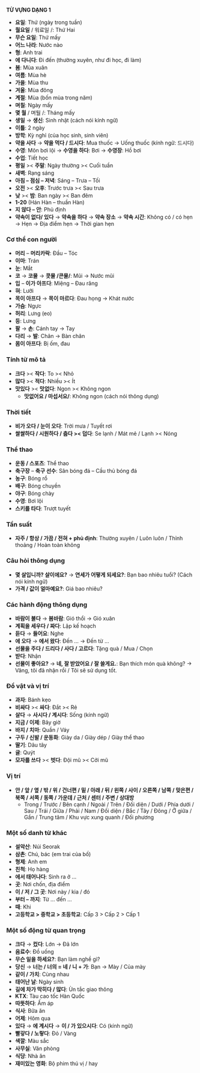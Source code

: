 **TỪ VỰNG DẠNG 1**

- **요일**: Thứ (ngày trong tuần)  
- **월요일** / 워료일 /: Thứ Hai  
- **무슨 요일**: Thứ mấy  
- **어느 나라**: Nước nào  
- **형**: Anh trai  
- **에 다니다**: Đi đến (thường xuyên, như đi học, đi làm)  
- **봄**: Mùa xuân  
- **여름**: Mùa hè  
- **가을**: Mùa thu  
- **겨울**: Mùa đông  
- **계절**: Mùa (bốn mùa trong năm)  
- **며칠**: Ngày mấy  
- **몇 월** / 며둴 /: Tháng mấy  
- **생일** → **생신**: Sinh nhật (cách nói kính ngữ)  
- **이틀**: 2 ngày  
- **방학**: Kỳ nghỉ (của học sinh, sinh viên)  
- **약을 사다** → **약을 먹다 / 드시다**: Mua thuốc → Uống thuốc (kính ngữ: 드시다)  
- **수영**: Môn bơi lội → **수영을 하다**: Bơi → **수영장**: Hồ bơi  
- **수업**: Tiết học  
- **평일** >< **주말**: Ngày thường >< Cuối tuần  
- **새벽**: Rạng sáng  
- **아침 – 점심 – 저녁**: Sáng – Trưa – Tối  
- **오전** >< **오후**: Trước trưa >< Sau trưa  
- **낮** >< **밤**: Ban ngày >< Ban đêm  
- **1-20** (Hán Hàn – thuần Hàn)  
- **지 않다 – 안**: Phủ định  
- **약속이 없다/ 있다** → **약속을 하다** → **약속 장소** → **약속 시간**: Không có / có hẹn → Hẹn → Địa điểm hẹn → Thời gian hẹn  

### **Cơ thể con người**  
- **머리** – **머리카락**: Đầu – Tóc  
- **이마**: Trán  
- **눈**: Mắt  
- **코** → **코물** → **콧물 /콘물/**: Mũi → Nước mũi  
- **입** – **이가 아프다**: Miệng – Đau răng  
- **혀**: Lưỡi  
- **목이 아프다** → **목이 마르다**: Đau họng → Khát nước  
- **가슴**: Ngực  
- **허리**: Lưng (eo)  
- **등**: Lưng  
- **팔** → **손**: Cánh tay → Tay  
- **다리** → **발**: Chân → Bàn chân  
- **몸이 아프다**: Bị ốm, đau  

### **Tính từ mô tả**  
- **크다** >< **작다**: To >< Nhỏ  
- **많다** >< **적다**: Nhiều >< Ít  
- **맛있다** >< **맛없다**: Ngon >< Không ngon  
  - **맛없어요 / 마섭서요/**: Không ngon (cách nói thông dụng)  

### **Thời tiết**  
- **비가 오다 / 눈이 오다**: Trời mưa / Tuyết rơi  
- **쌀쌀하다 / 시원하다 / 춥다 >< 덥다**: Se lạnh / Mát mẻ / Lạnh >< Nóng  

### **Thể thao**  
- **운동 / 스포츠**: Thể thao  
- **축구장** – **축구 선수**: Sân bóng đá – Cầu thủ bóng đá  
- **농구**: Bóng rổ  
- **배구**: Bóng chuyền  
- **야구**: Bóng chày  
- **수영**: Bơi lội  
- **스키를 타다**: Trượt tuyết  

### **Tần suất**  
- **자주 / 항상 / 가끔 / 전혀 + phủ định**: Thường xuyên / Luôn luôn / Thỉnh thoảng / Hoàn toàn không  

### **Câu hỏi thông dụng**  
- **몇 살입니까? 살이에요?** → **연세가 어떻게 되세요?**: Bạn bao nhiêu tuổi? (Cách nói kính ngữ)  
- **가격 / 값이 얼마예요?**: Giá bao nhiêu?  

### **Các hành động thông dụng**  
- **바람이 불다** → **봄바람**: Gió thổi → Gió xuân  
- **계획을 세우다 / 짜다**: Lập kế hoạch  
- **듣다** → **들어요**: Nghe  
- **에 오다** → **에서 왔다**: Đến … → Đến từ …  
- **선물을 주다 / 드리다 / 사다 / 고르다**: Tặng quà / Mua / Chọn  
- **받다**: Nhận  
- **선물이 좋아요?** → **네, 잘 받았어요 / 잘 쓸게요.**: Bạn thích món quà không? → Vâng, tôi đã nhận rồi / Tôi sẽ sử dụng tốt.  

### **Đồ vật và vị trí**  
- **과자**: Bánh kẹo  
- **비싸다** >< **싸다**: Đắt >< Rẻ  
- **살다** → **사시다 / 계시다**: Sống (kính ngữ)  
- **지금 / 이제**: Bây giờ  
- **바지 / 치마**: Quần / Váy  
- **구두 / 신발 / 운동화**: Giày da / Giày dép / Giày thể thao  
- **딸기**: Dâu tây  
- **귤**: Quýt  
- **모자를 쓰다** >< **벗다**: Đội mũ >< Cởi mũ  

### **Vị trí**  
- **안 / 앞 / 옆 / 밖 / 위 / 건너편 / 밑 / 아래 / 뒤 / 왼쪽 / 사이 / 오른쪽 / 남쪽 / 맞은편 / 북쪽 / 서쪽 / 동쪽 / 가운데 / 근처 / 센터 / 주변 / 상대방**  
  - Trong / Trước / Bên cạnh / Ngoài / Trên / Đối diện / Dưới / Phía dưới / Sau / Trái / Giữa / Phải / Nam / Đối diện / Bắc / Tây / Đông / Ở giữa / Gần / Trung tâm / Khu vực xung quanh / Đối phương  

### **Một số danh từ khác**  
- **설악산**: Núi Seorak  
- **삼촌**: Chú, bác (em trai của bố)  
- **형제**: Anh em  
- **친척**: Họ hàng  
- **에서 태어나다**: Sinh ra ở …  
- **곳**: Nơi chốn, địa điểm  
- **이 / 저 / 그 곳**: Nơi này / kia / đó  
- **부터 – 까지**: Từ … đến …  
- **때**: Khi  
- **고등학교 > 중학교 > 초등학교**: Cấp 3 > Cấp 2 > Cấp 1  

### **Một số động từ quan trọng**  
- **크다** → **컸다**: Lớn → Đã lớn  
- **음료수**: Đồ uống  
- **무슨 일을 하세요?**: Bạn làm nghề gì?  
- **당신** → **너는 / 너의 = 네 / 니 + 가**: Bạn → Mày / Của mày  
- **같이 / 가치**: Cùng nhau  
- **태어난 날**: Ngày sinh  
- **길에 차가 막히다 / 많다**: Ùn tắc giao thông  
- **KTX**: Tàu cao tốc Hàn Quốc  
- **따뜻하다**: Ấm áp  
- **식사**: Bữa ăn  
- **어제**: Hôm qua  
- **있다** → **에 계시다** → **이 / 가 있으시다**: Có (kính ngữ)  
- **빨갛다 / 노랗다**: Đỏ / Vàng  
- **색깔**: Màu sắc  
- **사무실**: Văn phòng  
- **식당**: Nhà ăn  
- **재미있는 영화**: Bộ phim thú vị / hay